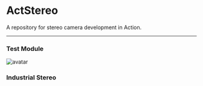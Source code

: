 # ActStereo

A repository for stereo camera development in Action.

---

### Test Module

![avatar](https://github.com/STpiamcee42/ActStereo/raw/master/Images/TestModule.jpg "Test Module")



### Industrial Stereo





